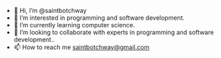 - 👋 Hi, I’m @saintbotchway
- 👀 I’m interested in programming and software development.
- 🌱 I’m currently learning computer science.
- 💞️ I’m looking to collaborate with experts in programming and software development..
- 📫 How to reach me saintbotchway@gmail.com

<!---
saintbotchway/saintbotchway is a ✨ special ✨ repository because its `README.md` (this file) appears on your GitHub profile.
You can click the Preview link to take a look at your changes.
--->
